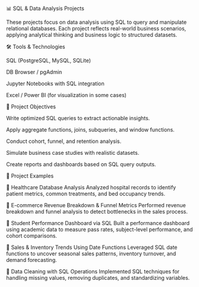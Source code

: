 📊 SQL & Data Analysis Projects

These projects focus on data analysis using SQL to query and manipulate relational databases. Each project reflects real-world business scenarios, applying analytical thinking and business logic to structured datasets.

🛠️ Tools & Technologies

SQL (PostgreSQL, MySQL, SQLite)

DB Browser / pgAdmin

Jupyter Notebooks with SQL integration

Excel / Power BI (for visualization in some cases)

🎯 Project Objectives

Write optimized SQL queries to extract actionable insights.

Apply aggregate functions, joins, subqueries, and window functions.

Conduct cohort, funnel, and retention analysis.

Simulate business case studies with realistic datasets.

Create reports and dashboards based on SQL query outputs.

📂 Project Examples

🔹 Healthcare Database Analysis
Analyzed hospital records to identify patient metrics, common treatments, and bed occupancy trends.

🔹 E-commerce Revenue Breakdown & Funnel Metrics
Performed revenue breakdown and funnel analysis to detect bottlenecks in the sales process.

🔹 Student Performance Dashboard via SQL
Built a performance dashboard using academic data to measure pass rates, subject-level performance, and cohort comparisons.

🔹 Sales & Inventory Trends Using Date Functions
Leveraged SQL date functions to uncover seasonal sales patterns, inventory turnover, and demand forecasting.

🔹 Data Cleaning with SQL Operations
Implemented SQL techniques for handling missing values, removing duplicates, and standardizing variables.
